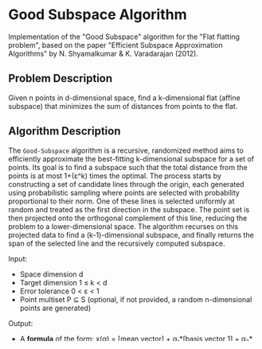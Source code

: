 # Good Subspace Algorithm
Implementation of the "Good Subspace" algorithm for the "Flat flatting problem", based on the paper "Efficient Subspace Approximation Algorithms" by N. Shyamalkumar & K. Varadarajan (2012).

## Problem Description 
Given n points in d-dimensional space, find a k-dimensional flat (affine subspace) that minimizes the sum of distances from points to the flat.

## Algorithm Description
The `Good-Subspace` algorithm is a recursive, randomized method aims to efficiently approximate the best-fitting k-dimensional subspace for a set of points. Its goal is to find a subspace such that the total distance from the points is at most 1+(ε^k) times the optimal. The process starts by constructing a set of candidate lines through the origin, each generated using probabilistic sampling where points are selected with probability proportional to their norm. One of these lines is selected uniformly at random and treated as the first direction in the subspace. The point set is then projected onto the orthogonal complement of this line, reducing the problem to a lower-dimensional space. The algorithm recurses on this projected data to find a (k-1)-dimensional subspace, and finally returns the span of the selected line and the recursively computed subspace.

Input: 

- Space dimension d
- Target dimension 1 ≤ k < d
- Error tolerance 0 < ε < 1
- Point multiset P ⊆ S (optional, if not provided, a random n-dimensional points are generated)

Output:

- A **formula** of the form:
    x(α) = [mean vector] + α₁*[basis vector 1] + α₂*[basis vector 2] + ...

    where the vectors define the k-dimensional subspace returned by the algorithm.
- **Approximation Quality Report** that includes optimal cost computed using PCA, the RD cost computed by our algorithm, and indication of whether the approximation guarantee was satisfied.
- **Visualization** (if the input is 2D or 3D) which includes the points and the fitted line/plane.

## Usage 
By CLI, using the following format:

```bash
python good_subspace.py --k <target_dimension> --epsilon <epsilon> [--n <num_points> --d <dimension>] [--points <path_to_txt_file>]
```

## File Structure
    ├── good_subspace.py          # main implementation
    ├── report.pdf                # project representation, pdf format
    ├── report.docx               # project representation, word format
    ├── Efficient_Subspace.pdf    # the article the algorithm based on 
    ├── inputs/
        ├── points_d2.txt         # 2D points example of inpit
        ├── points_d3.txt         # 3D points example of inpit
        └── points_d3_2.txt       # 3D points example of inpit

## References 
Shyamalkumar, N. D., & Varadarajan, K. (2012). Efficient subspace approximation algorithms. Discrete & Computational Geometry, 47(1), 44-63.





 
